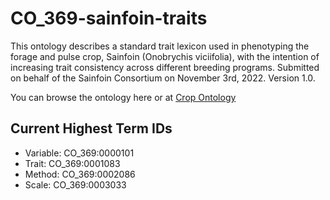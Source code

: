 # CO_369-sainfoin-traits

This ontology describes a standard trait lexicon used in phenotyping the forage and pulse crop, Sainfoin (Onobrychis viciifolia), with the intention of increasing trait consistency across different breeding programs. Submitted on behalf of the Sainfoin Consortium on November 3rd, 2022. Version 1.0.

You can browse the ontology here or at [Crop Ontology](https://cropontology.org/term/CO_369:ROOT)

## Current Highest Term IDs
* Variable: CO_369:0000101
* Trait: CO_369:0001083
* Method: CO_369:0002086
* Scale: CO_369:0003033
